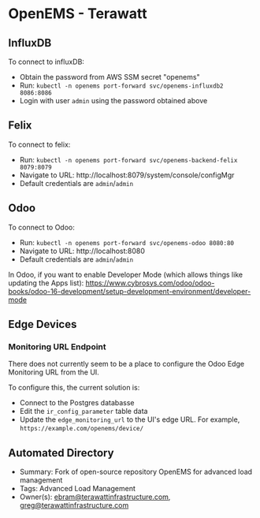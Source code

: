 # OpenEMS - Terawatt

## InfluxDB
To connect to influxDB:
- Obtain the password from AWS SSM secret "openems"
- Run:  `kubectl -n openems port-forward svc/openems-influxdb2 8086:8086`
- Login with user `admin` using the password obtained above

## Felix
To connect to felix:
- Run:  `kubectl -n openems port-forward svc/openems-backend-felix 8079:8079`
- Navigate to URL:  http://localhost:8079/system/console/configMgr
- Default credentials are `admin`/`admin`

## Odoo
To connect to Odoo:
- Run:  `kubectl -n openems port-forward svc/openems-odoo 8080:80`
- Navigate to URL:  http://localhost:8080
- Default credentials are `admin`/`admin`

In Odoo, if you want to enable Developer Mode (which allows things like updating the Apps list):
https://www.cybrosys.com/odoo/odoo-books/odoo-16-development/setup-development-environment/developer-mode

## Edge Devices
### Monitoring URL Endpoint
There does not currently seem to be a place to configure the Odoo Edge Monitoring URL from the UI.

To configure this, the current solution is:
- Connect to the Postgres databasse
- Edit the `ir_config_parameter` table data
- Update the `edge_monitoring_url` to the UI's edge URL.  For example, `https://example.com/openems/device/`

## Automated Directory

- Summary: Fork of open-source repository OpenEMS for advanced load management
- Tags:  Advanced Load Management
- Owner(s): ebram@terawattinfrastructure.com, greg@terawattinfrastructure.com
